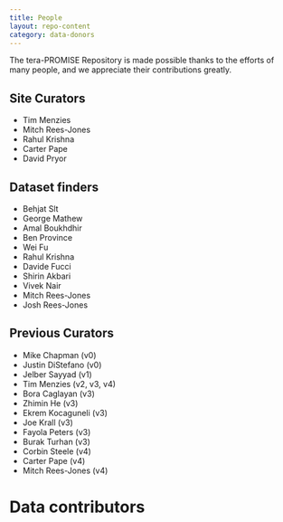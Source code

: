 ```yaml
---
title: People
layout: repo-content
category: data-donors
---
```


The tera-PROMISE Repository is made possible thanks to the efforts of many people, and we appreciate their contributions greatly.


## Site Curators

 * Tim Menzies
 * Mitch Rees-Jones
 * Rahul Krishna
 * Carter Pape
 * David Pryor

## Dataset finders

 * Behjat Slt
 * George Mathew
 * Amal Boukhdhir
 * Ben Province
 * Wei Fu
 * Rahul Krishna
 * Davide Fucci
 * Shirin Akbari
 * Vivek Nair
 * Mitch Rees-Jones
 * Josh Rees-Jones


## Previous Curators

 * Mike Chapman (v0)
 * Justin DiStefano (v0)
 * Jelber Sayyad (v1)
 * Tim Menzies (v2, v3, v4)
 * Bora Caglayan (v3)
 * Zhimin He (v3)
 * Ekrem Kocaguneli (v3)
 * Joe Krall (v3)
 * Fayola Peters (v3)
 * Burak Turhan  (v3)
 * Corbin Steele  (v4)
 * Carter Pape  (v4)
 * Mitch Rees-Jones (v4)

# Data contributors



